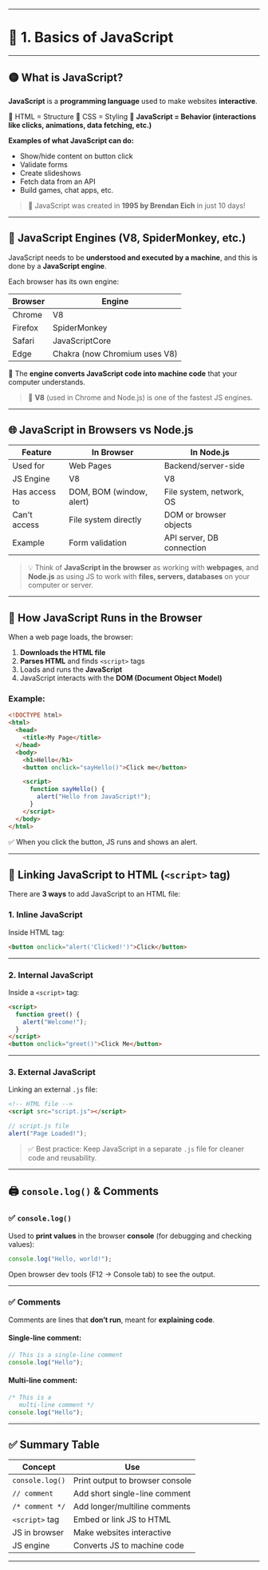 
---

# 📘 1. Basics of JavaScript

---

## 🟡 **What is JavaScript?**

**JavaScript** is a **programming language** used to make websites **interactive**.

🔹 HTML = Structure
🔹 CSS = Styling
🔹 **JavaScript = Behavior (interactions like clicks, animations, data fetching, etc.)**

**Examples of what JavaScript can do:**

* Show/hide content on button click
* Validate forms
* Create slideshows
* Fetch data from an API
* Build games, chat apps, etc.

> 🧠 JavaScript was created in **1995 by Brendan Eich** in just 10 days!

---

## 🧠 **JavaScript Engines (V8, SpiderMonkey, etc.)**

JavaScript needs to be **understood and executed by a machine**, and this is done by a **JavaScript engine**.

Each browser has its own engine:

| Browser | Engine                        |
| ------- | ----------------------------- |
| Chrome  | V8                            |
| Firefox | SpiderMonkey                  |
| Safari  | JavaScriptCore                |
| Edge    | Chakra (now Chromium uses V8) |

🔧 The **engine converts JavaScript code into machine code** that your computer understands.

> 📝 **V8** (used in Chrome and Node.js) is one of the fastest JS engines.

---

## 🌐 **JavaScript in Browsers vs Node.js**

| Feature       | In Browser               | In Node.js                |
| ------------- | ------------------------ | ------------------------- |
| Used for      | Web Pages                | Backend/server-side       |
| JS Engine     | V8                       | V8                        |
| Has access to | DOM, BOM (window, alert) | File system, network, OS  |
| Can't access  | File system directly     | DOM or browser objects    |
| Example       | Form validation          | API server, DB connection |

> 💡 Think of **JavaScript in the browser** as working with **webpages**, and **Node.js** as using JS to work with **files, servers, databases** on your computer or server.

---

## 🧬 **How JavaScript Runs in the Browser**

When a web page loads, the browser:

1. **Downloads the HTML file**
2. **Parses HTML** and finds `<script>` tags
3. Loads and runs the **JavaScript**
4. JavaScript interacts with the **DOM (Document Object Model)**

### Example:

```html
<!DOCTYPE html>
<html>
  <head>
    <title>My Page</title>
  </head>
  <body>
    <h1>Hello</h1>
    <button onclick="sayHello()">Click me</button>

    <script>
      function sayHello() {
        alert("Hello from JavaScript!");
      }
    </script>
  </body>
</html>
```

✅ When you click the button, JS runs and shows an alert.

---

## 🔗 **Linking JavaScript to HTML (`<script>` tag)**

There are **3 ways** to add JavaScript to an HTML file:

### 1. **Inline JavaScript**

Inside HTML tag:

```html
<button onclick="alert('Clicked!')">Click</button>
```

---

### 2. **Internal JavaScript**

Inside a `<script>` tag:

```html
<script>
  function greet() {
    alert("Welcome!");
  }
</script>
<button onclick="greet()">Click Me</button>
```

---

### 3. **External JavaScript**

Linking an external `.js` file:

```html
<!-- HTML file -->
<script src="script.js"></script>
```

```js
// script.js file
alert("Page Loaded!");
```

> ✅ Best practice: Keep JavaScript in a separate `.js` file for cleaner code and reusability.

---

## 🖨️ **`console.log()` & Comments**

### ✅ `console.log()`

Used to **print values** in the browser **console** (for debugging and checking values):

```js
console.log("Hello, world!");
```

Open browser dev tools (F12 → Console tab) to see the output.

---

### ✅ Comments

Comments are lines that **don’t run**, meant for **explaining code**.

#### Single-line comment:

```js
// This is a single-line comment
console.log("Hello");
```

#### Multi-line comment:

```js
/* This is a
   multi-line comment */
console.log("Hello");
```

---

## ✅ Summary Table

| Concept         | Use                             |
| --------------- | ------------------------------- |
| `console.log()` | Print output to browser console |
| `// comment`    | Add short single-line comment   |
| `/* comment */` | Add longer/multiline comments   |
| `<script>` tag  | Embed or link JS to HTML        |
| JS in browser   | Make websites interactive       |
| JS engine       | Converts JS to machine code     |

---
